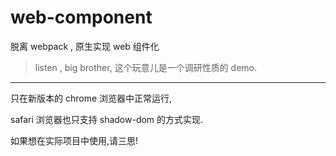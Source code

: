 # web-component
脱离 webpack , 原生实现 web 组件化

> listen , big brother, 这个玩意儿是一个调研性质的 demo.

---

只在新版本的 chrome 浏览器中正常运行,

safari 浏览器也只支持 shadow-dom 的方式实现.

如果想在实际项目中使用,请三思!
